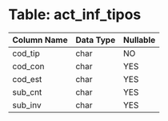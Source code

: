 # Table: act_inf_tipos

| Column Name | Data Type | Nullable |
|-------------|-----------|----------|
| cod_tip | char | NO |
| cod_con | char | YES |
| cod_est | char | YES |
| sub_cnt | char | YES |
| sub_inv | char | YES |
